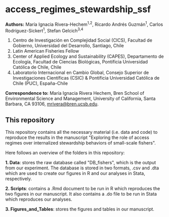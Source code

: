 # access_regimes_stewardship_ssf

__Authors:__ María Ignacia Rivera-Hechem<sup>1,2</sup>, Ricardo Andrés Guzmán<sup>1</sup>, Carlos Rodríguez-Sickert<sup>1</sup>, Stefan Gelcich<sup>3,4</sup>

1. Centro de Investigación en Complejidad Social (CICS), Facultad de Gobierno, Universidad del Desarrollo, Santiago, Chile
2. Latin American Fisheries Fellow
3. Center of Applied Ecology and Sustainability (CAPES), Departamento de Ecología, Facultad de Ciencias Biológicas, Pontificia Universidad Católica de Chile, Chile
4. Laboratorio Internacional en Cambio Global, Consejo Superior de Investigaciones Científicas (CSIC) & Pontificia Universidad Católica de Chile (PUC), España-Chile

__Correspondence to:__ María Ignacia Rivera Hechem, Bren School of Environmental Science and Management, University of California, Santa Barbara, CA 93106, mrivera@bren.ucsb.edu.

## This repository

This repository contains all the necessary material (i.e. data and code) to reproduce the results in the manuscript "Exploring the role of access regimes over internalized  stewardship behaviors of small-scale fishers". 

Here follows an overview of the folders in this repository:

**1. Data**: stores the raw database called "DB_fishers", which is the output from our experiment. The database is stored in two formats, .csv and .dta which are used to create our figures in R and our analyses in Stata, respectively.

**2. Scripts**: contains a .Rmd document to be run in R which reproduces the two figures in our manuscript. It also contains a .do file to be run in Stata which reproduces our analyses.

**3. Figures_and_Tables**: stores the figures and tables in our manuscript. 
